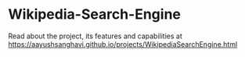 # Wikipedia-Search-Engine
Read about the project, its features and capabilities at https://aayushsanghavi.github.io/projects/WikipediaSearchEngine.html